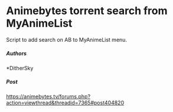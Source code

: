 Animebytes torrent search from MyAnimeList
=========

Script to add search on AB to MyAnimeList menu.

##### Authors

*DitherSky

##### Post

https://animebytes.tv/forums.php?action=viewthread&threadid=7365#post404820